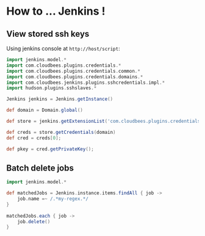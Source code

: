 # How to ... Jenkins !

## View stored ssh keys

Using jenkins console at `http://host/script`:

```groovy
import jenkins.model.*
import com.cloudbees.plugins.credentials.*
import com.cloudbees.plugins.credentials.common.*
import com.cloudbees.plugins.credentials.domains.*
import com.cloudbees.jenkins.plugins.sshcredentials.impl.*
import hudson.plugins.sshslaves.*

Jenkins jenkins = Jenkins.getInstance()

def domain = Domain.global()

def store = jenkins.getExtensionList('com.cloudbees.plugins.credentials.SystemCredentialsProvider')[0].getStore()

def creds = store.getCredentials(domain)
def cred = creds[0];

def pkey = cred.getPrivateKey();
```

## Batch delete jobs

```groovy
import jenkins.model.*

def matchedJobs = Jenkins.instance.items.findAll { job ->
    job.name =~ /.*my-regex.*/
}
    
matchedJobs.each { job ->
    job.delete()
}
```
